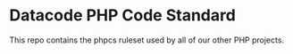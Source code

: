 # Datacode PHP Code Standard
This repo contains the phpcs ruleset used by all of our other PHP projects.
